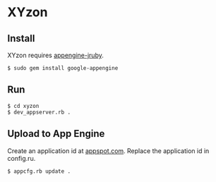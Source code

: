 # XYzon

## Install

XYzon requires [appengine-jruby](http://code.google.com/p/appengine-jruby/).

    $ sudo gem install google-appengine

## Run

    $ cd xyzon
    $ dev_appserver.rb .

## Upload to App Engine

Create an application id at [appspot.com](http://appengine.google.com/start/createapp).
Replace the application id in config.ru.

    $ appcfg.rb update .